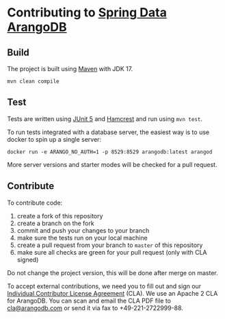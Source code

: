 # Contributing to [Spring Data ArangoDB](README.md)

## Build

The project is built using [Maven](https://maven.apache.org) with JDK 17.

```
mvn clean compile
```

## Test

Tests are written using [JUnit 5](https://junit.org/junit5/) and [Hamcrest](https://hamcrest.org/JavaHamcrest/)
and run using `mvn test`.

To run tests integrated with a database server, the easiest way is to use docker to spin up a single server:

```
docker run -e ARANGO_NO_AUTH=1 -p 8529:8529 arangodb:latest arangod
```

More server versions and starter modes will be checked for a pull request. 

## Contribute

To contribute code:

1. create a fork of this repository
2. create a branch on the fork
3. commit and push your changes to your branch
4. make sure the tests run on your local machine
5. create a pull request from your branch to `master` of this repository
6. make sure all checks are green for your pull request (only with CLA signed) 

Do not change the project version, this will be done after merge on master.

To accept external contributions, we need you to fill out and sign our
[Individual Contributor License Agreement](https://www.arangodb.com/documents/cla.pdf) (CLA). We use an Apache 2 CLA
for ArangoDB. You can scan and email the CLA PDF file to [cla@arangodb.com](mailto:cla@arangodb.com) or send it via fax
to +49-221-2722999-88.


